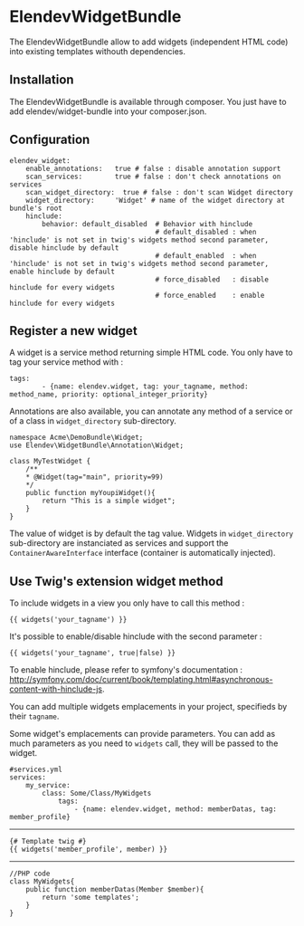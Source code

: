 ElendevWidgetBundle
===================

The ElendevWidgetBundle allow to add widgets (independent HTML code) into existing templates withouth dependencies.

Installation
------------
The ElendevWidgetBundle is available through composer.
You just have to add elendev/widget-bundle into your composer.json.

Configuration
-------------
	elendev_widget:
    	enable_annotations:   true # false : disable annotation support
    	scan_services:        true # false : don't check annotations on services
    	scan_widget_directory:  true # false : don't scan Widget directory
    	widget_directory:     'Widget' # name of the widget directory at bundle's root
		hinclude:
			behavior: default_disabled 	# Behavior with hinclude
										# default_disabled : when 'hinclude' is not set in twig's widgets method second parameter, disable hinclude by default
										# default_enabled  : when 'hinclude' is not set in twig's widgets method second parameter, enable hinclude by default
										# force_disabled   : disable hinclude for every widgets
										# force_enabled    : enable hinclude for every widgets
Register a new widget
---------------------
A widget is a service method returning simple HTML code.
You only have to tag your service method with :

    tags:
            - {name: elendev.widget, tag: your_tagname, method: method_name, priority: optional_integer_priority}

Annotations are also available, you can annotate any method of a service or of a class in `widget_directory` sub-directory.

	namespace Acme\DemoBundle\Widget;
	use Elendev\WidgetBundle\Annotation\Widget;
	
	class MyTestWidget {
		/**
	 	* @Widget(tag="main", priority=99)
	 	*/
		public function myYoupiWidget(){
			return "This is a simple widget";
		}
	}

The value of widget is by default the tag value. Widgets in `widget_directory` sub-directory are instanciated as services and support the `ContainerAwareInterface` interface (container is automatically injected).

Use Twig's extension widget method
---------------------------------

To include widgets in a view you only have to call this method :

`{{ widgets('your_tagname') }}`

It's possible to enable/disable hinclude with the second parameter :

`{{ widgets('your_tagname', true|false) }}`

To enable hinclude, please refer to symfony's documentation : http://symfony.com/doc/current/book/templating.html#asynchronous-content-with-hinclude-js.

You can add multiple widgets emplacements in your project, specifieds by their `tagname`.

Some widget's emplacements can provide parameters. You can add as much parameters as you need to `widgets` call, they will be passed to the widget.


    #services.yml
    services:
        my_service:
            class: Some/Class/MyWidgets
                tags:
                    - {name: elendev.widget, method: memberDatas, tag: member_profile}
---
    {# Template twig #}
    {{ widgets('member_profile', member) }}
---

    //PHP code
    class MyWidgets{
        public function memberDatas(Member $member){
            return 'some templates';
        }
    }